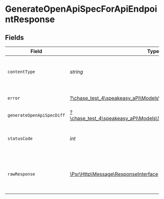 # GenerateOpenApiSpecForApiEndpointResponse


## Fields

| Field                                                                                                                | Type                                                                                                                 | Required                                                                                                             | Description                                                                                                          |
| -------------------------------------------------------------------------------------------------------------------- | -------------------------------------------------------------------------------------------------------------------- | -------------------------------------------------------------------------------------------------------------------- | -------------------------------------------------------------------------------------------------------------------- |
| `contentType`                                                                                                        | *string*                                                                                                             | :heavy_check_mark:                                                                                                   | HTTP response content type for this operation                                                                        |
| `error`                                                                                                              | [?\chase_test_4\speakeasy_aPI\Models\Shared\Error](../../models/shared/Error.md)                                     | :heavy_minus_sign:                                                                                                   | Default error response                                                                                               |
| `generateOpenApiSpecDiff`                                                                                            | [?\chase_test_4\speakeasy_aPI\Models\Shared\GenerateOpenApiSpecDiff](../../models/shared/GenerateOpenApiSpecDiff.md) | :heavy_minus_sign:                                                                                                   | OK                                                                                                                   |
| `statusCode`                                                                                                         | *int*                                                                                                                | :heavy_check_mark:                                                                                                   | HTTP response status code for this operation                                                                         |
| `rawResponse`                                                                                                        | [\Psr\Http\Message\ResponseInterface](https://www.php-fig.org/psr/psr-7/#33-psrhttpmessageresponseinterface)         | :heavy_minus_sign:                                                                                                   | Raw HTTP response; suitable for custom response parsing                                                              |